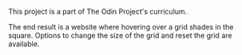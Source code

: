 This project is a part of The Odin Project's curriculum.

The end result is a website where hovering over a grid shades in the square.
Options to change the size of the grid and reset the grid are available.